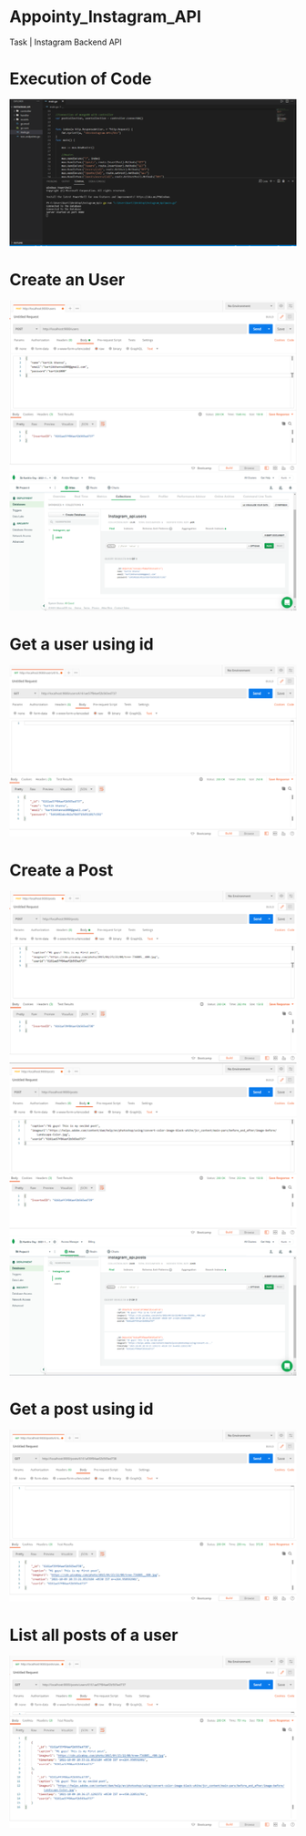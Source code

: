 # Appointy_Instagram_API
Task  | Instagram Backend API

# Execution of Code
![](https://github.com/kartik0406/Appointy_Instagram_API/blob/master/src/screenshots/img1.png)

# Create an User
![](https://github.com/kartik0406/Appointy_Instagram_API/blob/master/src/screenshots/img2.png)
![](https://github.com/kartik0406/Appointy_Instagram_API/blob/master/src/screenshots/img3.png)

# Get a user using id
![](https://github.com/kartik0406/Appointy_Instagram_API/blob/master/src/screenshots/img4.png)
 
# Create a Post
![](https://github.com/kartik0406/Appointy_Instagram_API/blob/master/src/screenshots/img5.png)
![](https://github.com/kartik0406/Appointy_Instagram_API/blob/master/src/screenshots/img6.png)
![](https://github.com/kartik0406/Appointy_Instagram_API/blob/master/src/screenshots/img7.png)
  
# Get a post using id
![](https://github.com/kartik0406/Appointy_Instagram_API/blob/master/src/screenshots/img8.png)
  
# List all posts of a user
![](https://github.com/kartik0406/Appointy_Instagram_API/blob/master/src/screenshots/img9.png)

  



